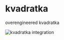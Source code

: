 # kvadratka
overengineered kvadratka

![kvadratka integration](https://github.com/senyaa1/kvadratka/actions/workflows/c-cpp.yml/badge.svg)
